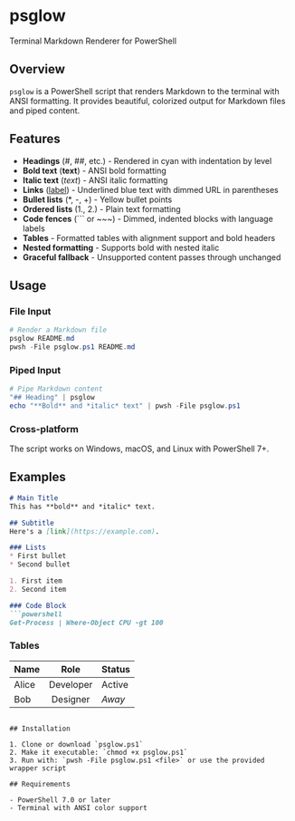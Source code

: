 # psglow

Terminal Markdown Renderer for PowerShell

## Overview

`psglow` is a PowerShell script that renders Markdown to the terminal with ANSI formatting. It provides beautiful, colorized output for Markdown files and piped content.

## Features

- **Headings** (#, ##, etc.) - Rendered in cyan with indentation by level
- **Bold text** (**text**) - ANSI bold formatting
- **Italic text** (*text*) - ANSI italic formatting  
- **Links** ([label](url)) - Underlined blue text with dimmed URL in parentheses
- **Bullet lists** (*, -, +) - Yellow bullet points
- **Ordered lists** (1., 2.) - Plain text formatting
- **Code fences** (``` or ~~~) - Dimmed, indented blocks with language labels
- **Tables** - Formatted tables with alignment support and bold headers
- **Nested formatting** - Supports bold with nested italic
- **Graceful fallback** - Unsupported content passes through unchanged

## Usage

### File Input
```powershell
# Render a Markdown file
psglow README.md
pwsh -File psglow.ps1 README.md
```

### Piped Input
```powershell
# Pipe Markdown content
"## Heading" | psglow
echo "**Bold** and *italic* text" | pwsh -File psglow.ps1
```

### Cross-platform
The script works on Windows, macOS, and Linux with PowerShell 7+.

## Examples

```markdown
# Main Title
This has **bold** and *italic* text.

## Subtitle
Here's a [link](https://example.com).

### Lists
* First bullet
* Second bullet

1. First item
2. Second item

### Code Block
```powershell
Get-Process | Where-Object CPU -gt 100
```

### Tables
| Name | Role | Status |
|------|:----:|--------|
| Alice | Developer | Active |
| Bob | Designer | *Away* |
```

## Installation

1. Clone or download `psglow.ps1`
2. Make it executable: `chmod +x psglow.ps1`
3. Run with: `pwsh -File psglow.ps1 <file>` or use the provided wrapper script

## Requirements

- PowerShell 7.0 or later
- Terminal with ANSI color support
